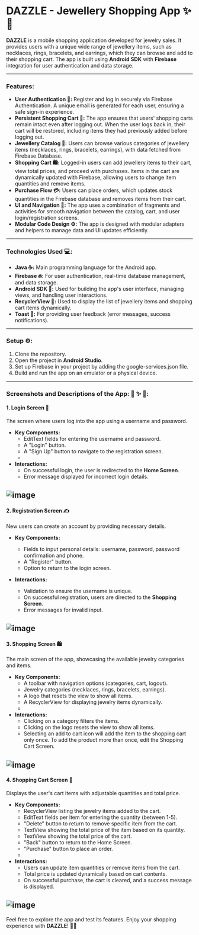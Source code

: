 # DAZZLE - Jewellery Shopping App ✨💍

**DAZZLE** is a mobile shopping application developed for jewelry sales. It provides users with a unique wide range of jewellery items, such as necklaces, rings, bracelets, and earrings, which they can browse and add to their shopping cart. 
The app is built using **Android SDK** with **Firebase** integration for user authentication and data storage.

---

### Features:
- **User Authentication 🔐:**
   Register and log in securely via Firebase Authentication. A unique email is generated for each user, ensuring a safe sign-in experience.
- **Persistent Shopping Cart 🛒:**
  The app ensures that users' shopping carts remain intact even after logging out. When the user logs back in, their cart will be restored, including items they had previously added before logging out. 
- **Jewellery Catalog 💎:**
  Users can browse various categories of jewellery items (necklaces, rings, bracelets, earrings), with data fetched from Firebase Database.
-	**Shopping Cart  🛍️:**
  Logged-in users can add jewellery items to their cart, view total prices, and proceed with purchases. Items in the cart are dynamically updated with Firebase, allowing users to change item quantities and remove items.
-	**Purchase Flow  💳:**
   Users can place orders, which updates stock quantities in the Firebase database and removes items from their cart.
- **UI and Navigation  🔄:**
   The app uses a combination of fragments and activities for smooth navigation between the catalog, cart, and user login/registration screens.
- **Modular Code Design ⚙️:**
   The app is designed with modular adapters and helpers to manage data and UI updates efficiently.
---
### Technologies Used  💻:
-	 **Java ☕:** Main programming language for the Android app.
-	**Firebase 🔥:** For user authentication, real-time database management, and data storage.
-	**Android SDK 📱:** Used for building the app's user interface, managing views, and handling user interactions.
-	**RecyclerView 🔄:** Used to display the list of jewellery items and shopping cart items dynamically.
-	**Toast 🍞:** For providing user feedback (error messages, success notifications).
---

### Setup ⚙️:
1.	Clone the repository.
2.	Open the project in **Android Studio**.
3.	 Set up Firebase in your project by adding the google-services.json file.
4.	Build and run the app on an emulator or a physical device.
---

### Screenshots and Descriptions of the App: 📱 ✨ 📸:
#### 1. **Login Screen  🔑**
The screen where users log into the app using a username and password.

- **Key Components:**
  -	EditText fields for entering the username and password.
  -	A "Login" button.
  -	A "Sign Up" button to navigate to the registration screen.
  -	
- **Interactions:**
  -	On successful login, the user is redirected to the **Home Screen**.
  -	Error message displayed for incorrect login details.
  
![image](https://github.com/user-attachments/assets/7323b6f4-d109-4b6b-9769-426ccc0424e3)
---

#### 2. **Registration Screen ✍️**
New users can create an account by providing necessary details.

- **Key Components:**
  -	Fields to input personal details: username,  password, password confirmation and phone.
  -	A "Register" button.
  - Option to return to the login screen.

- **Interactions:**
  - Validation to ensure the username is unique.
  -	On successful registration, users are directed to the **Shopping Screen**.
  -	Error messages for invalid input.
  
![image](https://github.com/user-attachments/assets/2b4fcb2e-c246-421d-8505-e84943137ef7)
---

#### 3. **Shopping Screen  🛍️**
The main screen of the app, showcasing the available jewelry categories and items.

- **Key Components:**
  - A toolbar with navigation options (categories, cart, logout).
  -	Jewelry categories (necklaces, rings, bracelets, earrings).
  -	A logo that resets the view to show all items.
  -	A RecyclerView for displaying jewelry items dynamically.
  -	
- **Interactions:**
  - Clicking on a category filters the items.
  -	Clicking on the logo resets the view to show all items.
  -	Selecting an add to cart icon will add the item to the shopping cart only once. 
    To add the product more than once, edit the Shopping Cart Screen.
   	
![image](https://github.com/user-attachments/assets/3133c8c1-24fb-45e3-b2a9-09b497d653cf)
---

#### 4. **Shopping Cart Screen  🛒**
Displays the user's cart items with adjustable quantities and total price.

- **Key Components:**
  - RecyclerView listing the jewelry items added to the cart.
  -	EditText fields per item for entering the quantity (between 1-5).
  - "Delete" button to return to remove specific item from the cart.
  - TextView showing the total price of the item based on its quantity.
  - TextView showing the total price of the cart.
  - "Back" button to return to the Home Screen.
  - "Purchase" button to place an order.
  - 
- **Interactions:**
  -	Users can update item quantities or remove items from the cart.
  -	Total price is updated dynamically based on cart contents.
  -	On successful purchase, the cart is cleared, and a success message is displayed.

![image](https://github.com/user-attachments/assets/15878540-e26f-475e-9224-fce867db22d8)
---

Feel free to explore the app and test its features. Enjoy your shopping experience with **DAZZLE**! 💎✨









